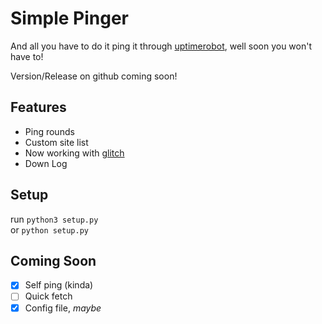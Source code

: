 # Simple Pinger

And all you have to do it ping it through [uptimerobot](https://uptimerobot.com), well soon you won't have to!
<!-- want to remove pinging through uptimerobot -->
Version/Release on github coming soon!

## Features
- Ping rounds
- Custom site list
- Now working with [glitch](https://glitch.com/)
- Down Log

## Setup
run `python3 setup.py`<br>
or `python setup.py`<br>

## Coming Soon
- [X] Self ping (kinda)
- [ ] Quick fetch
- [X] Config file, _maybe_
